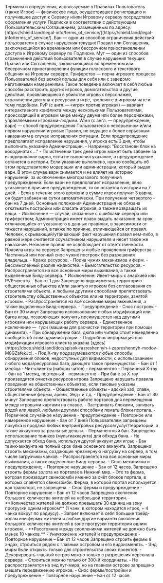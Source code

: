 <SectionBlock number="1" type="chapter-title" name="Термины">
Термины и определения, используемые в Правилах
</SectionBlock>

<RuleItem type="rules__item" order="1">
<RuleTitle type="rules__item-title">
Пользователь (также Игрок) — физическое лицо, осуществившее регистрацию и получившее доступ к Сервису и/или Игровому серверу посредством оформления услуги Подписки в соответствии с действующим Пользовательским Соглашением, размещенным по адресу: [https://shield.land/legal-info/terms_of_service/](https://shield.land/legal-info/terms_of_service/).
</RuleTitle>
</RuleItem>

<RuleItem type="rules__item" order="2">
<RuleTitle type="rules__item-title">
Бан — один из способов ограничения действий пользователя в случае нарушения текущих Правил или Соглашения, заключающийся во временном или бессрочном приостановлении доступа к Игровому серверу по Подписке.
</RuleTitle>
</RuleItem>

<RuleItem type="rules__item" order="3">
<RuleTitle type="rules__item-title">
Мут — один из способов ограничения действий пользователя в случае нарушения текущих Правил или Соглашения, заключающийся во временном или бессрочном приостановлении функции голосового и текстового общения на Игровом сервере.
</RuleTitle>
</RuleItem>

<RuleItem type="rules__item" order="4">
<RuleTitle type="rules__item-title">
Гриферство — порча игрового процесса Пользователей без всякой пользы для себя или с заведомо негативными намерениями. Такое поведение включает в себя любые способы расстроить других игроков, домогательство и другие действия, проявляющиеся в убийстве игровых персонажей, ограничении доступа к ресурсам в игре, троллинге в игровом чате и тому подобном.
</RuleTitle>
</RuleItem>

<RuleItem type="rules__item" order="5">
<RuleTitle type="rules__item-title">
PvP (с англ. — «игрок против игрока») — вариант интерактивного конфликта между несколькими Пользователями, происходящий в игровом мире между двумя или более персонажами, управляемыми игроками-людьми.
</RuleTitle>
</RuleItem>

<RuleItem type="rules__item" order="6">
<RuleTitle type="rules__item-title">
Warn (с англ. — предупреждение, варн) — способ предупреждения Пользователя о несерьезном и/или первом нарушении игровых Правил, не ведущее к более серьезным наказаниям в случае исправления ситуации.
</RuleTitle>
</RuleItem>

<RuleItem type="rules__item" order="6.1">
<RuleTitle type="rules__item-title">
Если предупреждение предполагает исправление нарушения, у игрока есть 3 дня, чтобы выполнить указание Администрации.
</RuleTitle>
<RuleContent type="rules__item-content">
<!-- Примечания -->
<CustomBlock type="rules__item-info">
- Например: "Восстанови блок на координатах ..."
- По истечении трех дней игрок может быть забанен за игнорирование варна, если не выполнил указание, а предупреждение останется в истории. Если указание выполнено, нужно сообщить об этом представителю модерации или администрации, который выдал варн. В этом случае варн снимается и не влияет на историю нарушений, за исключением многоразового получения предупреждений.
</CustomBlock>
</RuleContent>
</RuleItem>

<RuleItem type="rules__item" order="6.2">
<RuleTitle type="rules__item-title">
Если варн не предполагает исправление, явно указанное в причине предупреждения, то он остается в истории на 7 дней.
</RuleTitle>
<RuleContent type="rules__item-content">
<!-- Примечания -->
<CustomBlock type="rules__item-info">
- Если в течение этого времени в сумме игрок получит 3 варна, он будет забанен на сутки автоматически. При получении четвертого - бан на 7 дней.
</CustomBlock>
</RuleContent>
</RuleItem>

<SectionBlock number="2" type="chapter-title" name="Основные положения">
Основные положения
</SectionBlock>

<RuleItem type="rules__item" order="1">
<RuleTitle type="rules__item-title">
Администрация не обязана откатывать постройки или спасать игроков, а также возвращать их вещи.
</RuleTitle>
<RuleContent type="rules__item-content">
<!-- Примечания -->
<CustomBlock type="rules__item-info">
- Исключение — случаи, связанные с ошибками сервера или гриферством;
</CustomBlock>
</RuleContent>
</RuleItem>

<RuleItem type="rules__item" order="2">
<RuleTitle type="rules__item-title">
Администрация имеет право выдать наказание на срок, отличающийся от указанного в данных правилах, в зависимости от тяжести нарушений, а также по причине, отличающейся от правил.
</RuleTitle>
</RuleItem>

<RuleItem type="rules__item" order="3">
<RuleTitle type="rules__item-title">
Человек, скрывающий/утаивающий факт нарушения правил кем-либо, в равной мере считается соучастником нарушителя и несет такое же наказание.
</RuleTitle>
</RuleItem>

<RuleItem type="rules__item" order="4">
<RuleTitle type="rules__item-title">
Незнание правил не освобождает от ответственности.
</RuleTitle>
</RuleItem>

<SectionBlock number="3" type="chapter-title" name="Правила игры">
Правила игры на сервере
</SectionBlock>

<RuleItem type="rules__item" order="1">
<RuleTitle type="rules__item-title">
Запрещены любые проявления гриферства
</RuleTitle>
<RuleContent type="rules__item-content">
<!-- Примечания -->
<CustomBlock type="rules__item-info">
- Частичный или полный снос чужих построек без разрешения владельца.
- Кража ресурсов.
- Порча чужих механизмов и ферм.
- Бессмысленный разлив жидкостей.
- Вымогательство ресурсов.
- Распространяется на все основные миры выживания, а также выделенные Билд-сервера.
* Исключение: Ивент-миры с анархией или PVP-ивенты
</CustomBlock>
<!-- Наказания -->
<CustomBlock type="rules__item-punishment">
- Бан от 1 дня
</CustomBlock>
</RuleContent>
</RuleItem>

<RuleItem type="rules__item" order="2">
<RuleTitle type="rules__item-title">
Запрещено видоизменять территорию общественных объектов и/или занятую игроком без согласования со строителями объекта, и любыми другими способами препятствовать строительству общественных объектов или на территории, занятой игроком.
</RuleTitle>
<RuleContent type="rules__item-content">
<!-- Примечания -->
<CustomBlock type="rules__item-info">
- Распространяется на все основные миры выживания, а также выделенные Билд-сервера.
</CustomBlock>
<!-- Наказания -->
<CustomBlock type="rules__item-punishment">
- Предупреждение
- Снос построек
- Бан от 30 минут
</CustomBlock>
</RuleContent>
</RuleItem>

<RuleItem type="rules__item" order="3">
<RuleTitle type="rules__item-title">
Запрещено использование любых модификаций или багов игры, позволяющих получить преимущество над другими игроками или нарушающих работу сервера.
</RuleTitle>
<RuleContent type="rules__item-content">
<!-- Примечания -->
<CustomBlock type="rules__item-info">
- Единственное исключение —  гуси (машины для расчистки территории при помощи динамита).
- При обнаружении бага, дюпа или читера стоит немедленно сообщить об этом администрации.
- Подробная информация про модификации игрового клиента указана [здесь](https://docs.shield.land/doc/spisok-razreshennyh-i-zapreshennyh-modov-M8GZafekJc).
- Под X-ray подразумеваются любые способы обнаружения блоков, недоступных для видимости, с использованием любого мода/ресурспака бага, дающего такое преимущество.
</CustomBlock>
<!-- Наказания -->
<CustomBlock type="rules__item-punishment">
- Бан от 1 месяца
- Чит-клиенты (наборы читов) - перманентно
- Первичный X-ray - бан на 1 месяц, повторный - перманентно
- При бане за X-ray производится очистка ресурсов игрока
</CustomBlock>
</RuleContent>
</RuleItem>

<RuleItem type="rules__item" order="4">
<RuleTitle type="rules__item-title">
Запрещено нарушать правила поведения на общественных объектах, если таковые указаны строителями объекта.
</RuleTitle>
<RuleContent type="rules__item-content">
<!-- Примечания -->
<CustomBlock type="rules__item-info">
- Общественные объекты - адский хаб, спавн, общественные фермы, арены, Энд+ и т.д.
</CustomBlock>
<!-- Наказания -->
<CustomBlock type="rules__item-punishment">
- Предупреждение
- Бан от 30 минут
</CustomBlock>
</RuleContent>
</RuleItem>

<RuleItem type="rules__item" order="4.1">
<RuleTitle type="rules__item-title">
Запрещено препятствовать работе порталов для перемещения между игровыми картами на спавне.
</RuleTitle>
<RuleContent type="rules__item-content">
<!-- Примечания -->
<CustomBlock type="rules__item-info">
- Застраивать блоками, заливать водой или лавой, любыми другими способами ломать блоки портала.
</CustomBlock>
<!-- Наказания -->
<CustomBlock type="rules__item-punishment">
- Первичное случайное нарушение - предупреждение
- Повторное или намеренное нарушение - бан от 7 дней
</CustomBlock>
</RuleContent>
</RuleItem>

<RuleItem type="rules__item" order="5">
<RuleTitle type="rules__item-title">
Пользователям запрещены покупка и продажа любых внутриигровых ресурсов/услуг/территорий, а также аккаунтов за реальные деньги.
</RuleTitle>
<RuleContent type="rules__item-content">
<!-- Наказания -->
<CustomBlock type="rules__item-punishment">
- Перманентный бан.
</CustomBlock>
</RuleContent>
</RuleItem>

<RuleItem type="rules__item" order="6">
<RuleTitle type="rules__item-title">
Запрещено использование твинков (мультиаккаунта) для обхода бана.
</RuleTitle>
<RuleContent type="rules__item-content">
<!-- Примечания -->
<CustomBlock type="rules__item-info">
- Не допускается обход бана, используя другой аккаунт для игры;
</CustomBlock>
<!-- Наказания -->
<CustomBlock type="rules__item-punishment">
- Бан твинк-аккаунта на полный срок бана основного аккаунта.
</CustomBlock>
</RuleContent>
</RuleItem>

<RuleItem type="rules__item" order="7">
<RuleTitle type="rules__item-title">
Запрещено строить механизмы, создающие чрезмерную нагрузку на сервер, в том числе загрузчики чанков.
</RuleTitle>
<RuleContent type="rules__item-content">
<!-- Примечания -->
<CustomBlock type="rules__item-info">
- Распространяется на все основные миры выживания, а также выделенные Билд-сервера.
</CustomBlock>
<!-- Наказания -->
<CustomBlock type="rules__item-punishment">
- Снос механизма и предупреждение;
- Повторное нарушение – Бан от 12 часов.
</CustomBlock>
</RuleContent>
</RuleItem>

<RuleItem type="rules__item" order="8">
<RuleTitle type="rules__item-title">
Запрещено строить фермы золота на порталах в Нижний мир.
</RuleTitle>
<RuleContent type="rules__item-content">
<!-- Примечания -->
<CustomBlock type="rules__item-info">
- Это та ферма, которая производит свинозомби именно за счёт блоков портала, в которых спавнятся свинозомби. Ферма, в которой портал используется как транспорт, не запрещена.
</CustomBlock>
<!-- Наказания -->
<CustomBlock type="rules__item-punishment">
- Снос фермы и предупреждение
- Повторное нарушение – Бан от 12 часов
</CustomBlock>
</RuleContent>
</RuleItem>

<RuleItem type="rules__item" order="9">
<RuleTitle type="rules__item-title">
Запрещено скопление большого количества жителей на небольшой территории.
</RuleTitle>
<RuleContent type="rules__item-content">
<!-- Примечания -->
<CustomBlock type="rules__item-info">
- **Количество жителей не должно превышать 30 единиц на зону прогрузки одним игроком** (1 чанк, в котором находится игрок, + 4 чанка вокруг по радиусу).
- Запрет включает в себя большие трейд-холлы или фермы жителей и любые другие варианты скопления большого количества жителей в зоне прогрузки территории одним игроком.
- **Расстояние между скоплениями жителей не должно быть менее 10 чанков.**
</CustomBlock>
<!-- Наказания -->
<CustomBlock type="rules__item-punishment">
- Уничтожение жителей и предупреждение
- Повторное нарушение – Бан от 12 часов
</CustomBlock>
</RuleContent>
</RuleItem>

<RuleItem type="rules__item" order="10">
<RuleTitle type="rules__item-title">
Запрещено строить фермы в эндах, строиться рядом с главным островом и его видоизменять.
</RuleTitle>
<RuleContent type="rules__item-content">
<!-- Примечания -->
<CustomBlock type="rules__item-info">
- Энд миры были открыты только для строительства своих проектов.
- Декорировать главный остров можно только с разрешения персонала сервера.
- Строиться можно только от 300-й координаты.
- Не распространяется на энд лут-мира, но на главном острове запрещено мешать передвижению игроков.
</CustomBlock>
<!-- Наказания -->
<CustomBlock type="rules__item-punishment">
- Снос фермы/постройки и предупреждение
- Повторное нарушение – Бан от 12 часов
</CustomBlock>
</RuleContent>
</RuleItem>
